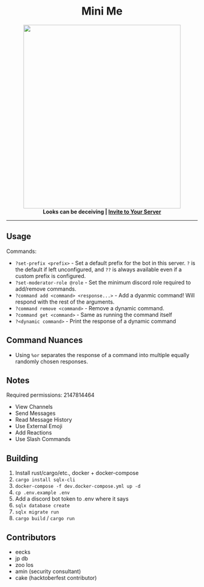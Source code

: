 <h1 align="center">Mini Me</h1>
<div align="center">
  <img width="414" height="483" src="./assets/mini-me.jpg">
</div>
<div align="center">
 <strong>
   Looks can be deceiving |
   <a href="https://discord.com/api/oauth2/authorize?client_id=854961435388936242&permissions=2147814464&scope=bot">
     Invite to Your Server
   </a>
 </strong>
</div>

---

## Usage

Commands:

- `?set-prefix <prefix>` - Set a default prefix for the bot in this server. `?` is the default if left unconfigured, and `??` is always available even if a custom prefix is configured.
- `?set-moderator-role @role` - Set the minimum discord role required to add/remove commands.
- `?command add <command> <response...>` - Add a dyanmic command! Will respond with the rest of the arguments.
- `?command remove <command>` - Remove a dynamic command.
- `?command get <command>` - Same as running the command itself
- `?<dynamic command>` - Print the response of a dynamic command

## Command Nuances

- Using `%or` separates the response of a command into multiple equally randomly chosen responses.

## Notes

Required permissions: 2147814464

- View Channels
- Send Messages
- Read Message History
- Use External Emoji
- Add Reactions
- Use Slash Commands

## Building

1. Install rust/cargo/etc., docker + docker-compose
2. `cargo install sqlx-cli`
3. `docker-compose -f dev.docker-compose.yml up -d`
4. `cp .env.example .env`
5. Add a discord bot token to .env where it says
6. `sqlx database create`
7. `sqlx migrate run`
8. `cargo build` / `cargo run`

## Contributors

- eecks
- jp db
- zoo los
- amin (security consultant)
- cake (hacktoberfest contributor)
